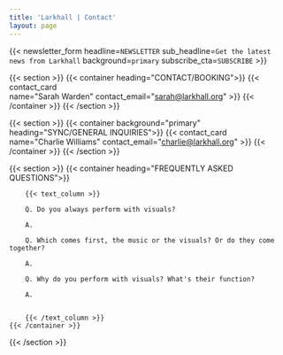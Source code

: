 ```yaml
---
title: 'Larkhall | Contact'
layout: page
---
```


<!-- {{< section >}}
    {{< hero_media "Larkhall-TEDx-1.jpg" >}}
{{< /section >}} -->

{{< newsletter_form headline=`NEWSLETTER` sub_headline=`Get the latest news from Larkhall` background=`primary` subscribe_cta=`SUBSCRIBE` >}}

{{< section >}}
    {{< container heading="CONTACT/BOOKING">}}
        {{< contact_card    
                name="Sarah Warden"
                contact_email="sarah@larkhall.org" >}}
    {{< /container >}}
{{< /section >}}

{{< section >}}
    {{< container background="primary" heading="SYNC/GENERAL INQUIRIES">}}
        {{< contact_card    
                name="Charlie Williams"
                contact_email="charlie@larkhall.org" >}}
    {{< /container >}}
{{< /section >}}

{{< section >}}
    {{< container heading="FREQUENTLY ASKED QUESTIONS">}}

        {{< text_column >}}

        Q. Do you always perform with visuals?

        A.

        Q. Which comes first, the music or the visuals? Or do they come together?

        A.

        Q. Why do you perform with visuals? What's their function?

        A.


        {{< /text_column >}}
    {{< /container >}}
{{< /section >}}